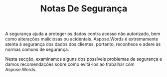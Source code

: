 ﻿---
title: Notas De Segurança
second_title: Aspose.Words Para C++
articleTitle: Notas De Segurança
linktitle: Notas De Segurança
type: docs
description: "Aspose.Words Para C++ reconhece e adere a normas de segurança comuns para garantir um elevado nível de segurança dos dados. Analisar possíveis questões de segurança e recomendações sobre como evitá-las."
weight: 80
url: /pt/cpp/security/
---

A segurança ajuda a proteger os dados contra acesso não autorizado, bem como alterações maliciosas ou acidentais. Aspose.Words é extremamente atenta à segurança dos dados dos clientes, portanto, reconhece e adere às normas comuns de segurança.

Nesta secção, examinamos alguns dos possíveis problemas de segurança e damos recomendações sobre como evitá-los ao trabalhar com Aspose.Words.
